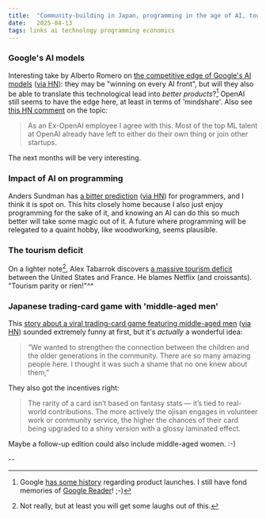 ```yaml
---
title:  "Community-building in Japan, programming in the age of AI, tourism deficit"
date:   2025-04-13
tags: links ai technology programming economics
---
```


### Google's AI models

Interesting take by Alberto Romero on [the competitive edge of Google's AI models](https://www.thealgorithmicbridge.com/p/google-is-winning-on-every-ai-front) ([via HN](https://news.ycombinator.com/item?id=43661235)): they may be "winning on every AI front", but will they also be able to translate this technological lead into _better products_?[^google-cemetery] OpenAI still seems to have the edge here, at least in terms of 'mindshare'.
Also see [this HN comment](https://news.ycombinator.com/item?id=43661966) on the topic:

> As an Ex-OpenAI employee I agree with this. Most of the top ML talent at OpenAI already have left to either do their own thing or join other startups.

The next months will be very interesting.


### Impact of AI on programming

Anders Sundman has [a bitter prediction](https://4zm.org/2025/04/05/bitter-prediction.html) ([via HN](https://news.ycombinator.com/item?id=43662686)) for programmers, and I think it is spot on.
This hits closely home because I also just enjoy programming for the sake of it, and knowing an AI can do this so much better will take some magic out of it.
A future where programming will be relegated to a quaint hobby, like woodworking, seems plausible.

### The tourism deficit

On a lighter note[^trade-war], Alex Tabarrok discovers [a massive tourism deficit](https://marginalrevolution.com/marginalrevolution/2025/04/americas-tourism-deficit-how-the-french-are-winning-the-currency-war-one-croissant-at-a-time.html) between the United States and France. He blames Netflix (and croissants). "Tourism parity or rien!"^^

### Japanese trading-card game with 'middle-aged men'

This [story about a viral trading-card game featuring middle-aged men](https://www.tokyoweekender.com/entertainment/middle-aged-man-trading-cards-go-viral-in-japan/) ([via HN](https://news.ycombinator.com/item?id=43615912)) sounded extremely funny at first, but it's _actually_ a wonderful idea: 

> “We wanted to strengthen the connection between the children and the older generations in the community. There are so many amazing people here. I thought it was such a shame that no one knew about them,”

They also got the incentives right:

> The rarity of a card isn’t based on fantasy stats — it’s tied to real-world contributions. The more actively the ojisan engages in volunteer work or community service, the higher the chances of their card being upgraded to a shiny version with a glossy laminated effect. 

Maybe a follow-up edition could also include middle-aged women. :-)

--

[^google-cemetery]: Google [has some history](https://gcemetery.co) regarding product launches. I still have fond memories of [Google Reader](https://en.wikipedia.org/wiki/Google_Reader)! ;-)

[^trade-war]: Not really, but at least you will get some laughs out of this.